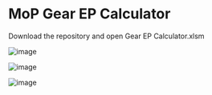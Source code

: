 # MoP Gear EP Calculator

Download the repository and open Gear EP Calculator.xlsm

![image](https://github.com/nttLIVE/MoP_Gear_EP_Calculator/assets/42638240/9e0ce810-5c45-4e44-9b22-5d5cb08fe687)

![image](https://github.com/nttLIVE/MoP_Gear_EP_Calculator/assets/42638240/3d408b89-d715-4d5e-8bc0-ab6ff6e42022)

![image](https://github.com/nttLIVE/MoP_Gear_EP_Calculator/assets/42638240/d3491252-e28a-4afe-a71f-28c55431ca01)
